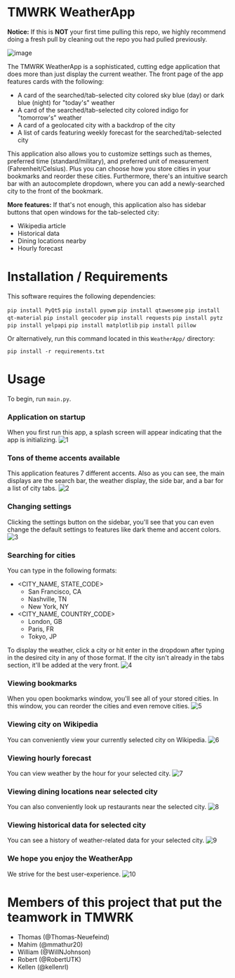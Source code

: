 
# TMWRK WeatherApp

**Notice:** If this is **NOT** your first time pulling this repo, we highly recommend doing a fresh pull by cleaning out the repo you had pulled previously.

![image](https://user-images.githubusercontent.com/26980980/142302197-2fa0c125-19cb-496d-a485-95709bde2cd6.png)

The TMWRK WeatherApp is a sophisticated, cutting edge application that does more than just display the current weather. The front page of the app features cards with the following:
- A card of the searched/tab-selected city colored sky blue (day) or dark blue (night) for "today's" weather
- A card of the searched/tab-selected city colored indigo for "tomorrow's" weather
- A card of a geolocated city with a backdrop of the city
- A list of cards featuring weekly forecast for the searched/tab-selected city

This application also allows you to customize settings such as themes, preferred time (standard/military), and preferred unit of measurement (Fahrenheit/Celsius). Plus you can choose how you store cities in your bookmarks and reorder these cities. Furthermore, there's an intuitive search bar with an autocomplete dropdown, where you can add a newly-searched city to the front of the bookmark.

**More features:** If that's not enough, this application also has sidebar buttons that open windows for the tab-selected city:
- Wikipedia article
- Historical data
- Dining locations nearby
- Hourly forecast

# Installation / Requirements
This software requires the following dependencies:

`pip install PyQt5`
`pip install pyowm`
`pip install qtawesome`
`pip install qt-material`
`pip install geocoder`
`pip install requests`
`pip install pytz`
`pip install yelpapi`
`pip install matplotlib`
`pip install pillow`

Or alternatively, run this command located in this `WeatherApp/` directory:

`pip install -r requirements.txt`

# Usage
To begin, run `main.py`.

<!-- Introduce features on application startup! -->
### Application on startup
When you first run this app, a splash screen will appear indicating that the app is initializing.
![1](https://user-images.githubusercontent.com/26980980/141867696-88d6b1d6-036a-43ae-a6de-302781dafdba.gif)


<!-- Show themes! -->
### Tons of theme accents available
This application features 7 different accents. Also as you can see, the main displays are the search bar, the weather display, the side bar, and a bar for a list of city tabs.
![2](https://user-images.githubusercontent.com/26980980/141867837-2be14980-d45d-4d94-a33b-0f54efad8520.gif)


<!-- Show how to change settings! -->
### Changing settings
Clicking the settings button on the sidebar, you'll see that you can even change the default settings to features like dark theme and accent colors.
![3](https://user-images.githubusercontent.com/26980980/141867862-e52c1143-e889-4753-acf9-c36b53869e9f.gif)


<!-- Show how to search for cities -->
### Searching for cities
You can type in the following formats:
- <CITY_NAME, STATE_CODE>
  - San Francisco, CA
  - Nashville, TN
  - New York, NY
- <CITY_NAME, COUNTRY_CODE>
  - London, GB
  - Paris, FR
  - Tokyo, JP

To display the weather, click a city or hit enter in the dropdown after typing in the desired city in any of those format.
If the city isn't already in the tabs section, it'll be added at the very front.
![4](https://user-images.githubusercontent.com/26980980/141867917-a8f5da48-8a08-4b0b-a2cc-1d3421199eb8.gif)


<!-- Show how to manage bookmarks -->
### Viewing bookmarks
When you open bookmarks window, you'll see all of your stored cities.
In this window, you can reorder the cities and even remove cities.
![5](https://user-images.githubusercontent.com/26980980/141867956-70464251-5248-43aa-8c87-52c724146681.gif)


<!-- Show Wikipedia article for city -->
### Viewing city on Wikipedia
You can conveniently view your currently selected city on Wikipedia.
![6](https://user-images.githubusercontent.com/26980980/141868034-71afeeae-fec8-4337-8d8c-2f68d9053f74.gif)


<!-- Show hourly forecast -->
### Viewing hourly forecast
You can view weather by the hour for your selected city.
![7](https://user-images.githubusercontent.com/26980980/141868122-19fd6d22-6082-4ebc-8dfd-7b0620b95508.gif)


<!-- Show dining -->
### Viewing dining locations near selected city
You can also conveniently look up restaurants near the selected city.
![8](https://user-images.githubusercontent.com/26980980/141868370-70d0e09c-a7d5-4a09-9001-b1808f78edf2.gif)


<!-- Show historical data -->
### Viewing historical data for selected city
You can see a history of weather-related data for your selected city.
![9](https://user-images.githubusercontent.com/26980980/141868424-c91338ae-b71d-446b-96c0-e8178af32bfc.gif)


<!-- Conclude -->
### We hope you enjoy the WeatherApp
We strive for the best user-experience.
![10](https://user-images.githubusercontent.com/26980980/141868537-6a960893-28e2-4133-88d1-df03e5831e39.gif)


# Members of this project that put the teamwork in TMWRK
- Thomas (@Thomas-Neuefeind)
- Mahim (@mmathur20)
- William (@WillNJohnson)
- Robert (@RobertUTK)
- Kellen (@kellenrl)
